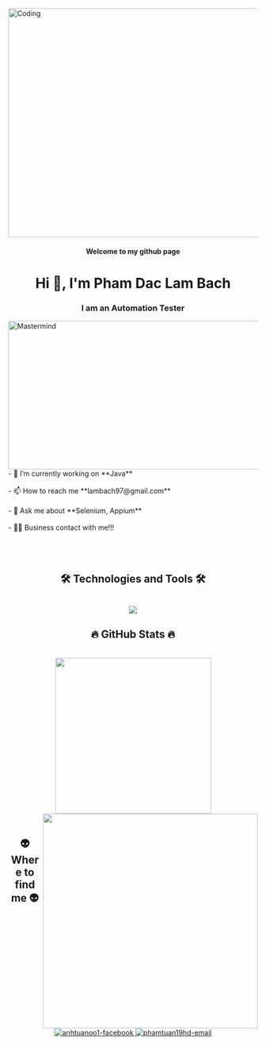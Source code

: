 <img alt="Coding" aria-hidden="true" class="_28lPU" src="https://images-wixmp-ed30a86b8c4ca887773594c2.wixmp.com/f/c83c004e-1370-4756-88e5-4071de797088/dgdq8br-09cc7ad6-a021-47a5-b0e0-917b12b0f7a7.gif?token=eyJ0eXAiOiJKV1QiLCJhbGciOiJIUzI1NiJ9.eyJzdWIiOiJ1cm46YXBwOjdlMGQxODg5ODIyNjQzNzNhNWYwZDQxNWVhMGQyNmUwIiwiaXNzIjoidXJuOmFwcDo3ZTBkMTg4OTgyMjY0MzczYTVmMGQ0MTVlYTBkMjZlMCIsIm9iaiI6W1t7InBhdGgiOiJcL2ZcL2M4M2MwMDRlLTEzNzAtNDc1Ni04OGU1LTQwNzFkZTc5NzA4OFwvZGdkcThici0wOWNjN2FkNi1hMDIxLTQ3YTUtYjBlMC05MTdiMTJiMGY3YTcuZ2lmIn1dXSwiYXVkIjpbInVybjpzZXJ2aWNlOmZpbGUuZG93bmxvYWQiXX0.tqRMtE-b2QiI2nnefNxSDMJvZCcYqFmq2ccg_Xfzqb8" srcset="" sizes="" property="contentUrl" fetchpriority="high" style="width: 1200px; height: 463.154px;">

<h4 align="center">Welcome to my github page</h4>
<h1 align="center">Hi 👋, I'm Pham Dac Lam Bach</h1>
<h3 align="center">I am an Automation Tester</h3>


<img alt="Mastermind" aria-hidden="true" class="_2S10e" src="https://images-wixmp-ed30a86b8c4ca887773594c2.wixmp.com/f/c83c004e-1370-4756-88e5-4071de797088/de0dib6-0d584820-45d9-49c8-a54d-a33b98ac8372.gif?token=eyJ0eXAiOiJKV1QiLCJhbGciOiJIUzI1NiJ9.eyJzdWIiOiJ1cm46YXBwOjdlMGQxODg5ODIyNjQzNzNhNWYwZDQxNWVhMGQyNmUwIiwiaXNzIjoidXJuOmFwcDo3ZTBkMTg4OTgyMjY0MzczYTVmMGQ0MTVlYTBkMjZlMCIsIm9iaiI6W1t7InBhdGgiOiJcL2ZcL2M4M2MwMDRlLTEzNzAtNDc1Ni04OGU1LTQwNzFkZTc5NzA4OFwvZGUwZGliNi0wZDU4NDgyMC00NWQ5LTQ5YzgtYTU0ZC1hMzNiOThhYzgzNzIuZ2lmIn1dXSwiYXVkIjpbInVybjpzZXJ2aWNlOmZpbGUuZG93bmxvYWQiXX0.oIKwFOK9Aqd8E2YOv8KDWQoSyNhyM_7E6T34Td20ZKE" srcset="" sizes="" property="contentUrl" fetchpriority="high" align="right" alt="Coding" width="600" height="300">
<br>
<br>
-   🔭 I’m currently working on **Java**
    <br>
    <br>
-   📫 How to reach me **lambach97@gmail.com**
    <br>
    <br>
-   💬 Ask me about **Selenium, Appium**
    <br>
    <br>
-   👨‍💻 Business contact with me!!!

<br>
<br>
<br>
<br>
<h2 align="center">🛠 Technologies and Tools 🛠</h2>
<br>
<!-- https://simpleicons.org/ -->

<div align=center><img src="https://skillicons.dev/icons?i=java,selenium" align="center" /></div>
<h2 align="center">🔥 GitHub Stats 🔥</h2>
<!-- https://github.com/anuraghazra/github-readme-stats -->
<br>
<div align=center>
    <img width="315" align="center" src="https://github-readme-stats.vercel.app/api/top-langs/?username=Phamtuan19&hide=c%23,powershell,Mathematica,Ruby,Objective-C,Objective-C%2b%2b,Cuda&title_color=61dafb&text_color=ffffff&icon_color=61dafb&bg_color=20232a&langs_count=8&layout=compact&border_color=61dafb&hide_border=true" />
  <a href="#" title="Phamtuan19">
    <img align="right" width="434" src="https://github-readme-stats.vercel.app/api?username=Phamtuan19&show_icons=true&theme=react&border_color=61dafb&hide_border=true" />
  </a>
</div>

<br>
<h2 align="center">👽 Where to find me 👽</h2>
<br>
<div align="center">
  <a href="https://www.facebook.com/anhtuanoo1" target="blank">
    <img src="https://img.icons8.com/bubbles/100/000000/facebook-new.png" alt="anhtuanoo1-facebook" />
  </a>
  <a href="mailto:phamtuan19hd@gmail.com" target="top">
    <img src="https://img.icons8.com/bubbles/100/000000/apple-mail.png" alt="phamtuan19hd-email" />
  </a>
</div>
<br>
